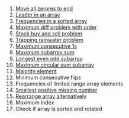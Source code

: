 1. [Move all zerores to end](.\Move_all_Zeroes_to_end.cpp)
2. [Leader in an array](.\Leaders_in_an_array.cpp)
3. [Frequencies in a sorted array](.\Frequencies_in_Sorted_array.cpp)
4. [Maximum diff problem with order](.\Maximum_difference_with_order.cpp)
5. [Stock buy and sell problem](.\Stock_Buy_and_Sell_Problem.cpp)
6. [Trapping rainwater problem](.\Trapping_rain_water.cpp)
7. [Maximum consecutive 1s](.\Maximum_Consecutive_1s.cpp)
8. [Maximum subarray sum](.\Maximum_Subarray_Sum.cpp)
9. [Longest even odd subarray](.\Longest_Even_Odd_Subarray.cpp)
10. [Maximum circular sum subarray](.\Maximum_Circular_Subarray_Sum.cpp)
11. [Majority element](.\Majority_Element.cpp)
12. Minimum consecutive flips
13. Frequencies of limited range array elements
14. [Smallest positive missing number](.\Smallest_Positive_Missing_Number.cpp)
15. [Rearrange array alternatively](.\Rearrange_array_alternatively.cpp)
16. Maximum index
17. Check if array is sorted and rotated